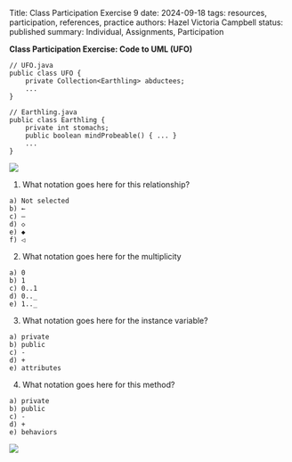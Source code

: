 Title: Class Participation Exercise 9
date: 2024-09-18
tags: resources, participation, references, practice
authors: Hazel Victoria Campbell
status: published
summary: Individual, Assignments, Participation

**Class Participation Exercise: Code to UML (UFO)**

```
// UFO.java
public class UFO {
    private Collection<Earthling> abductees;
    ...
}

// Earthling.java
public class Earthling {
    private int stomachs;
    public boolean mindProbeable() { ... }
    ...
}
```

![]({attach}class_participation_code_to_uml_jan_15_1.png)

1. What notation goes here for this relationship?

```
a) Not selected
b) ←
c) —
d) ◇
e) ◆
f) ◁
```

2. What notation goes here for the multiplicity

```
a) 0
b) 1
c) 0..1
d) 0.._
e) 1.._
```

3. What notation goes here for the instance variable?

```
a) private
b) public
c) -
d) +
e) attributes
```

4. What notation goes here for this method?

```
a) private
b) public
c) -
d) +
e) behaviors
```

![]({attach}class_participation_code_to_uml_jan_15_2.png)
